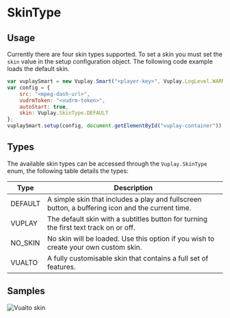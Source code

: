 # SkinType

## Usage

Currently there are four skin types supported. To set a skin you must set the `skin` value in the setup configuration object.
The following code example loads the default skin.

``` javascript
var vuplaySmart = new Vuplay.Smart("<player-key>", Vuplay.LogLevel.WARN);
var config = {
    src: "<mpeg-dash-url>",
    vudrmToken: "<vudrm-token>",
    autoStart: true,
    skin: Vuplay.SkinType.DEFAULT
};
vuplaySmart.setup(config, document.getElementById("vuplay-container"));
```

## Types

The available skin types can be accessed through the `Vuplay.SkinType` enum, the following table details the types:

| Type    | Description                                                                                      |
|---------|--------------------------------------------------------------------------------------------------|
| DEFAULT | A simple skin that includes a play and fullscreen button, a buffering icon and the current time. |
| VUPLAY  | The default skin with a subtitles button for turning the first text track on or off.             |
| NO_SKIN | No skin will be loaded. Use this option if you wish to create your own custom skin.              |
| VUALTO  | A fully customisable skin that contains a full set of features.                                  |

## Samples

![Vualto skin](/skin/vualto-small.png)